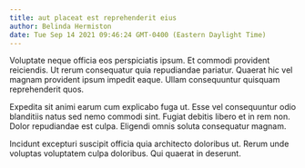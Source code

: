 ```yaml
---
title: aut placeat est reprehenderit eius
author: Belinda Hermiston
date: Tue Sep 14 2021 09:46:24 GMT-0400 (Eastern Daylight Time)
---
```

Voluptate neque officia eos perspiciatis ipsum. Et commodi provident reiciendis. Ut rerum consequatur quia repudiandae pariatur. Quaerat hic vel magnam provident ipsum impedit eaque. Ullam consequuntur quisquam reprehenderit quos.

 Expedita sit animi earum cum explicabo fuga ut. Esse vel consequuntur odio blanditiis natus sed nemo commodi sint. Fugiat debitis libero et in rem non. Dolor repudiandae est culpa. Eligendi omnis soluta consequatur magnam.

 Incidunt excepturi suscipit officia quia architecto doloribus ut. Rerum unde voluptas voluptatem culpa doloribus. Qui quaerat in deserunt.